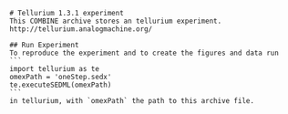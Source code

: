 
        # Tellurium 1.3.1 experiment
        This COMBINE archive stores an tellurium experiment.
        http://tellurium.analogmachine.org/

        ## Run Experiment
        To reproduce the experiment and to create the figures and data run
        ```
        import tellurium as te
        omexPath = 'oneStep.sedx'
        te.executeSEDML(omexPath)
        ```
        in tellurium, with `omexPath` the path to this archive file.
        